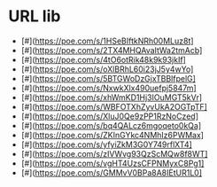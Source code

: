 # URL lib
- [#](https://poe.com/s/1HSeBIftkNRh00MLuz8t]
- [#](https://poe.com/s/2TX4MHQAvaItWa2tmAcb]
- [#](https://poe.com/s/4tO6otRik48k9k93jkIf]
- [#](https://poe.com/s/oXlBRhL60i23jJ5y4wYo]
- [#](https://poe.com/s/5BTGWoDzGjxTBBlfpelG]
- [#](https://poe.com/s/NxwkXlx490uefpj5847m]
- [#](https://poe.com/s/xhWmKD1Hj3IOuMGT5kVr]
- [#](https://poe.com/s/WBFOTXhZyvUkA2OGTpTF]
- [#](https://poe.com/s/XluJ0Qe9zPP1RzNoCzed]
- [#](https://poe.com/s/bq4QALcz6mgoqeto0kQa]
- [#](https://poe.com/s/ZKInGYkc4NMhIz6PWMax]
- [#](https://poe.com/s/yfyiZkM3G0Y749rflXT4]
- [#](https://poe.com/s/zIVWvg93QzScMQw8f8WT]
- [#](https://poe.com/s/vgHT4UzsCFPNMyxC8Pg1]
- [#](https://poe.com/s/GMMvV0BPa8A8IEtUR1L0]
